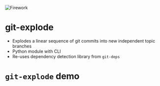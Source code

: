 <!-- .slide: data-state="blank-slide" class="full-screen" id="explode" data-menu-title="git-explode" data-timing="40" -->
<img alt="Firework" src="images/firework1.jpg"/>


<!-- .slide: data-state="normal" id="explode" data-menu-title="Details" data-timing="40" -->
# git-explode

*   Explodes a linear sequence of git commits into
    new independent topic branches
*   <!-- .element: class="fragment" -->
    Python module with CLI
*   <!-- .element: class="fragment" -->
    Re-uses dependency detection library from `git-deps`


<!-- .slide: data-state="section-break" id="explode-demo" data-menu-title="git-explode demo" data-timing="40" -->
# `git-explode` demo
